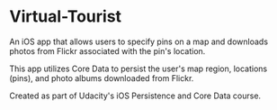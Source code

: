 # Virtual-Tourist
An iOS app that allows users to specify pins on a map and downloads photos from Flickr associated with the pin's location. 

This app utilizes Core Data to persist the user's map region, locations (pins), and photo albums downloaded from Flickr.

Created as part of Udacity's iOS Persistence and Core Data course. 
